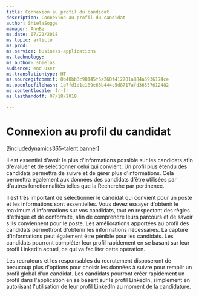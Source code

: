 ```yaml
---
title: Connexion au profil du candidat
description: Connexion au profil du candidat
author: ShielaSogge
manager: AnnBe
ms.date: 07/22/2018
ms.topic: article
ms.prod: 
ms.service: business-applications
ms.technology: 
ms.author: shielas
audience: end user
ms.translationtype: HT
ms.sourcegitcommit: 0b40bb3c98145f5a260f412701a884a5936174ce
ms.openlocfilehash: 1b7fd1d1c189e65b444c5d8717afd36557612482
ms.contentlocale: fr-fr
ms.lasthandoff: 07/18/2018

---
```


# <a name="candidate-profile-connection"></a>Connexion au profil du candidat

[!include[dynamics365-talent banner](../../includes/dynamics365-talent.md)]

Il est essentiel d'avoir le plus d'informations possible sur les candidats afin d'évaluer et de sélectionner celui qui convient. Un profil plus étendu des candidats permettra de suivre et de gérer plus d'informations. Cela permettra également aux données des candidats d'être utilisées par d'autres fonctionnalités telles que la Recherche par pertinence.

Il est très important de sélectionner le candidat qui convient pour un poste et les informations sont essentielles.
Vous devez essayer d'obtenir le maximum d'informations sur vos candidats, tout en respectant des règles d'éthique et de conformité, afin de comprendre leurs parcours et de savoir s'ils conviennent pour le poste. Les améliorations apportées au profil des candidats permettront d'obtenir les informations nécessaires.
La capture d'informations peut également être pénible pour les candidats. Les candidats pourront compléter leur profil rapidement en se basant sur leur profil LinkedIn actuel, ce qui va faciliter cette opération.

Les recruteurs et les responsables du recrutement disposeront de beaucoup plus d'options pour choisir les données à suivre pour remplir un profil global d'un candidat. Les candidats pourront créer rapidement un profil dans l'application en se basent sur le profil LinkedIn, simplement en autorisant l'utilisation de leur profil LinkedIn au moment de la candidature.

<!--
### Who uses this feature
The entire hiring team and candidates.
## License required
Some of the capabilities in this feature will require each user to have a
license to LinkedIn Recruiter.
## Availability
Cloud
## Regional availability
Global
-->

